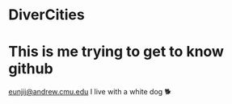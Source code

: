 # DiverCities
# This is me trying to get to know github
eunjij@andrew.cmu.edu
I live with a white dog 🐕
